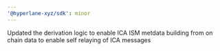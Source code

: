 ```yaml
---
'@hyperlane-xyz/sdk': minor
---
```


Updated the derivation logic to enable ICA ISM metdata building from on chain data to enable self relaying of ICA messages
